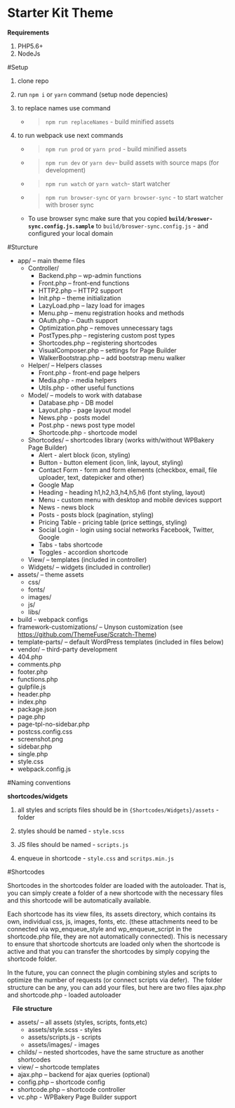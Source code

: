 # Starter Kit Theme

**Requirements**
 
 1. PHP5.6+
  2. NodeJs

#Setup
 
 1. clone repo
 
 2. run `npm i` or  `yarn`  command (setup node depencies)
 
 3. to replace names use command
    - > `npm run replaceNames` - build minified assets
 
 3. to run webpack use next commands
     - > `npm run prod`  or  `yarn prod` - build minified assets
     - > `npm run dev` or `yarn dev`- build assets with source maps (for development) 
     - > `npm run watch`  or `yarn watch`- start watcher 
     - > `npm run browser-sync` or `yarn browser-sync` - to start watcher with broser sync
    - To use browser sync make sure that you copied **`build/broswer-sync.config.js.sample`** to  `build/broswer-sync.config.js` - and configured your local domain

#Sturcture
 - app/ – main theme files 
    - Controller/
        - Backend.php – wp-admin functions
        - Front.php – front-end functions
        - HTTP2.php – HTTP2 support
        - Init.php – theme initialization
        - LazyLoad.php – lazy load for images
        - Menu.php – menu registration hooks and methods
        - OAuth.php – Oauth support
        - Optimization.php – removes unnecessary tags
        - PostTypes.php – registering custom post types
        - Shortcodes.php – registering shortcodes
        - VisualComposer.php – settings for Page Builder
        - WalkerBootstrap.php – add bootstrap menu walker
    - Helper/ – Helpers classes
        - Front.php - front-end page helpers
        - Media.php - media helpers
        - Utils.php - other useful functions
    - Model/ – models to work with database
        - Database.php - DB model
        - Layout.php - page layout model
        - News.php - posts model
        - Post.php - news post type model
        - Shortcode.php - shortcode model
    - Shortcodes/ – shortcodes library (works with/without WPBakery Page Builder)
        - Alert - alert block (icon, styling)
        - Button - button element (icon, link, layout, styling)
        - Contact Form - form and form elements (checkbox, email, file uploader, text, datepicker and other)
        - Google Map
        - Heading - heading h1,h2,h3,h4,h5,h6 (font styling, layout)
        - Menu - custom menu with desktop and mobile devices support
        - News - news block
        - Posts - posts block (pagination, styling)
        - Pricing Table - pricing table (price settings, styling)
        - Social Login - login using social networks Facebook, Twitter, Google 
        - Tabs - tabs shortcode 
        - Toggles - accordion shortcode
    - View/ – templates (included in controller)
    - Widgets/ – widgets (included in controller)
 - assets/ – theme assets
   - css/
   - fonts/
   - images/
   - js/
   - libs/
 - build - webpack configs 
 - framework-customizations/ – Unyson customization (see https://github.com/ThemeFuse/Scratch-Theme)
 - template-parts/ – default WordPress templates (included in files below)
 - vendor/ – third-party development
 - 404.php
 - comments.php
 - footer.php
 - functions.php
 - gulpfile.js
 - header.php
 - index.php
 - package.json
 - page.php
 - page-tpl-no-sidebar.php
 - postcss.config.css
 - screenshot.png
 - sidebar.php
 - single.php
 - style.css
 - webpack.config.js
 
#Naming conventions

**shortcodes/widgets**
 
 1. all styles and scripts files should be in `{Shortcodes/Widgets}/assets` - folder
 
 2. styles should be named  - `style.scss`
 
 3. JS files should be named - `scripts.js`
 
 4. enqueue in shortcode  - `style.css` and `scritps.min.js`
 
#Shortcodes
 
 Shortcodes in the shortcodes folder are loaded with the autoloader. That is, you can simply create a folder of a new shortcode with the necessary files and this shortcode will be automatically available. 
 
 Each shortcode has its view files, its assets directory, which contains its own, individual css, js, images, fonts, etc. (these attachments need to be connected via wp_enqueue_style and wp_enqueue_script in the shortcode.php file, they are not automatically connected). This is necessary to ensure that shortcode shortcuts are loaded only when the shortcode is active and that you can transfer the shortcodes by simply copying the shortcode folder. 
 
 In the future, you can connect the plugin combining styles and scripts to optimize the number of requests (or connect scripts via defer).
 The folder structure can be any, you can add your files, but here are two files ajax.php and shortcode.php - loaded autoloader

 
 **File structure**
 
 - assets/ – all assets (styles, scripts, fonts,etc)
    - assets/style.scss - styles
    - assets/scripts.js - scripts
    - assets/images/ - images
 - childs/ – nested shortcodes, have the same structure as another shortcodes     
 - view/ – shortcode templates    
 - ajax.php – backend for ajax queries (optional)
 - config.php – shortcode config
 - shortcode.php – shortcode controller
 - vc.php - WPBakery Page Builder support
